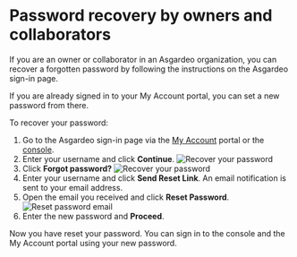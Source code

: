 # Password recovery by owners and collaborators

If you are an owner or collaborator in an Asgardeo organization, you can recover a forgotten password by following the instructions on the Asgardeo sign-in page.

If you are already signed in to your My Account portal, you can <a :href="$withBase('/guides/users/self-service/asgardeo-user/my-account/#change-password')">set a new password</a> from there.

To recover your password:
1. Go to the Asgardeo sign-in page via the [My Account](https://myaccount.asgardeo.io/) portal or the [console](https://console.asgardeo.io/login).
2. Enter your username and click **Continue**.
   <img :src="$withBase('/assets/img/guides/organization/self-service/asgardeo-user/reset-password-for-asgardeo-user.png')" alt="Recover your password">
3. Click **Forgot password?**
   <img :src="$withBase('/assets/img/guides/organization/self-service/asgardeo-user/reset-password-for-asgardeo-user-step2.png')" alt="Recover your password">
4. Enter your username and click **Send Reset Link**. An email notification is sent to your email address. 
5. Open the email you received and click **Reset Password**.
   <img :src="$withBase('/assets/img/guides/organization/self-service/asgardeo-user/reset-password-email-asgardeo-user.png')" alt="Reset password email">
6. Enter the new password and **Proceed**.

Now you have reset your password. You can sign in to the console and the My Account portal using your new password.

